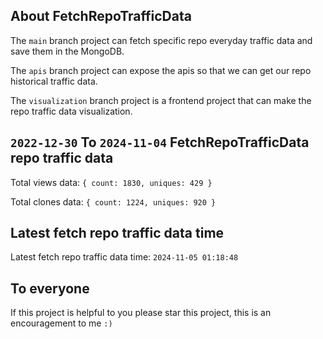 ## About FetchRepoTrafficData

The `main` branch project can fetch specific repo everyday traffic data and save them in the MongoDB.

The `apis` branch project can expose the apis so that we can get our repo historical traffic data.

The `visualization` branch project is a frontend project that can make the repo traffic data visualization.

## `2022-12-30` To `2024-11-04` FetchRepoTrafficData repo traffic data

Total views data: `{ count: 1830, uniques: 429 }`

Total clones data: `{ count: 1224, uniques: 920 }`

## Latest fetch repo traffic data time

Latest fetch repo traffic data time: `2024-11-05 01:18:48`

## To everyone

If this project is helpful to you please star this project, this is an encouragement to me `:)`




